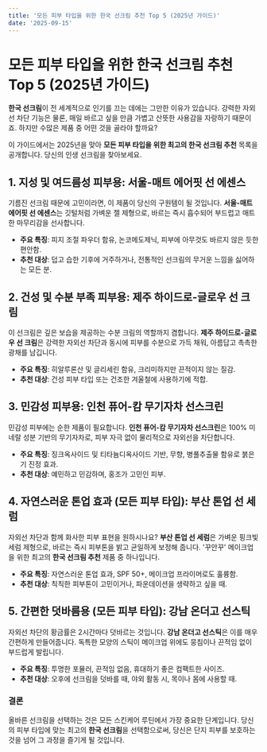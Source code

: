 ```yaml
---
title: '모든 피부 타입을 위한 한국 선크림 추천 Top 5 (2025년 가이드)'
date: '2025-09-15'
---
```


# 모든 피부 타입을 위한 한국 선크림 추천 Top 5 (2025년 가이드)

**한국 선크림**이 전 세계적으로 인기를 끄는 데에는 그만한 이유가 있습니다. 강력한 자외선 차단 기능은 물론, 매일 바르고 싶을 만큼 가볍고 산뜻한 사용감을 자랑하기 때문이죠. 하지만 수많은 제품 중 어떤 것을 골라야 할까요?

이 가이드에서는 2025년을 맞아 **모든 피부 타입을 위한 최고의 한국 선크림 추천** 목록을 공개합니다. 당신의 인생 선크림을 찾아보세요.

## 1. 지성 및 여드름성 피부용: 서울-매트 에어핏 선 에센스

기름진 선크림 때문에 고민이라면, 이 제품이 당신의 구원템이 될 것입니다. **서울-매트 에어핏 선 에센스**는 깃털처럼 가벼운 젤 제형으로, 바르는 즉시 흡수되어 부드럽고 매트한 마무리감을 선사합니다.

- **주요 특징**: 피지 조절 파우더 함유, 논코메도제닉, 피부에 아무것도 바르지 않은 듯한 편안함.
- **추천 대상**: 덥고 습한 기후에 거주하거나, 전통적인 선크림의 무거운 느낌을 싫어하는 모든 분.

## 2. 건성 및 수분 부족 피부용: 제주 하이드로-글로우 선 크림

이 선크림은 깊은 보습을 제공하는 수분 크림의 역할까지 겸합니다. **제주 하이드로-글로우 선 크림**은 강력한 자외선 차단과 동시에 피부를 수분으로 가득 채워, 아름답고 촉촉한 광채를 남깁니다.

- **주요 특징**: 히알루론산 및 글리세린 함유, 크리미하지만 끈적이지 않는 질감.
- **추천 대상**: 건성 피부 타입 또는 건조한 겨울철에 사용하기에 적합.

## 3. 민감성 피부용: 인천 퓨어-캄 무기자차 선스크린

민감성 피부에는 순한 제품이 필요합니다. **인천 퓨어-캄 무기자차 선스크린**은 100% 미네랄 성분 기반의 무기자차로, 피부 자극 없이 물리적으로 자외선을 차단합니다.

- **주요 특징**: 징크옥사이드 및 티타늄디옥사이드 기반, 무향, 병풀추출물 함유로 붉은기 진정 효과.
- **추천 대상**: 예민하고 민감하며, 홍조가 고민인 피부.

## 4. 자연스러운 톤업 효과 (모든 피부 타입): 부산 톤업 선 세럼

자외선 차단과 함께 화사한 피부 표현을 원하시나요? **부산 톤업 선 세럼**은 가벼운 핑크빛 세럼 제형으로, 바르는 즉시 피부톤을 밝고 균일하게 보정해 줍니다. '꾸안꾸' 메이크업을 위한 최고의 **한국 선크림 추천** 제품 중 하나입니다.

- **주요 특징**: 자연스러운 톤업 효과, SPF 50+, 메이크업 프라이머로도 훌륭함.
- **추천 대상**: 칙칙한 피부톤이 고민이거나, 파운데이션을 생략하고 싶을 때.

## 5. 간편한 덧바름용 (모든 피부 타입): 강남 온더고 선스틱

자외선 차단의 황금률은 2시간마다 덧바르는 것입니다. **강남 온더고 선스틱**은 이를 매우 간편하게 만들어줍니다. 독특한 모양의 스틱이 메이크업 위에도 뭉침이나 끈적임 없이 부드럽게 발립니다.

- **주요 특징**: 투명한 포뮬러, 끈적임 없음, 휴대하기 좋은 컴팩트한 사이즈.
- **추천 대상**: 오후에 선크림을 덧바를 때, 야외 활동 시, 목이나 몸에 사용할 때.

### 결론

올바른 선크림을 선택하는 것은 모든 스킨케어 루틴에서 가장 중요한 단계입니다. 당신의 피부 타입에 맞는 최고의 **한국 선크림**을 선택함으로써, 당신은 단지 피부를 보호하는 것을 넘어 그 과정을 즐기게 될 것입니다.
